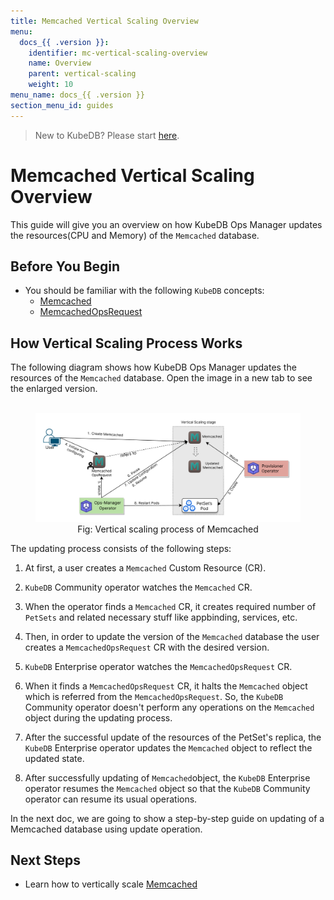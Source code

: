 ```yaml
---
title: Memcached Vertical Scaling Overview
menu:
  docs_{{ .version }}:
    identifier: mc-vertical-scaling-overview
    name: Overview
    parent: vertical-scaling
    weight: 10
menu_name: docs_{{ .version }}
section_menu_id: guides
---
```


> New to KubeDB? Please start [here](/docs/README.md).

# Memcached Vertical Scaling Overview

This guide will give you an overview on how KubeDB Ops Manager updates the resources(CPU and Memory) of the `Memcached` database.

## Before You Begin

- You should be familiar with the following `KubeDB` concepts:
  - [Memcached](/docs/guides/memcached/concepts/memcached.md)
  - [MemcachedOpsRequest](/docs/guides/memcached/concepts/memcached-opsrequest.md)

## How Vertical Scaling Process Works

The following diagram shows how KubeDB Ops Manager updates the resources of the `Memcached` database. Open the image in a new tab to see the enlarged version.

<figure align="center">
  <img alt="Vertical scaling process of Memcached" src="/docs/images/memcached/memcached-vertical-scaling.png">
<figcaption align="center">Fig: Vertical scaling process of Memcached</figcaption>
</figure>

The updating process consists of the following steps:

1. At first, a user creates a `Memcached` Custom Resource (CR).

2. `KubeDB` Community operator watches the `Memcached` CR.

3. When the operator finds a `Memcached` CR, it creates required number of `PetSets` and related necessary stuff like appbinding, services, etc.

4. Then, in order to update the version of the `Memcached` database the user creates a `MemcachedOpsRequest` CR with the desired version.

6. `KubeDB` Enterprise operator watches the `MemcachedOpsRequest` CR.

7. When it finds a `MemcachedOpsRequest` CR, it halts the `Memcached` object which is referred from the `MemcachedOpsRequest`. So, the `KubeDB` Community operator doesn't perform any operations on the `Memcached` object during the updating process.

9. After the successful update of the resources of the PetSet's replica, the `KubeDB` Enterprise operator updates the `Memcached` object to reflect the updated state.

10. After successfully updating of `Memcached`object, the `KubeDB` Enterprise operator resumes the `Memcached` object so that the `KubeDB` Community operator can resume its usual operations.

In the next doc, we are going to show a step-by-step guide on updating of a Memcached database using update operation.

## Next Steps

- Learn how to vertically scale [Memcached](/docs/guides/memcached/scaling/vertical-scaling/vertical-scaling)